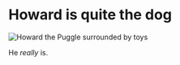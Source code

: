 # Howard is quite the dog #

![Howard the Puggle surrounded by toys](http://thepurdman.com/wp-content/uploads/2013/01/howards_toys.jpg)

He _really_ is.
